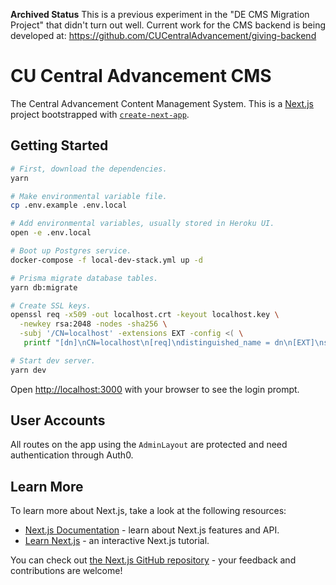 **Archived Status** This is a previous experiment in the "DE CMS Migration Project" that didn't turn out well. Current work for the CMS backend is being developed at: https://github.com/CUCentralAdvancement/giving-backend

# CU Central Advancement CMS

The Central Advancement Content Management System. This is a [Next.js](https://nextjs.org/) project bootstrapped with [`create-next-app`](https://github.com/vercel/next.js/tree/canary/packages/create-next-app).

## Getting Started

```bash
# First, download the dependencies.
yarn

# Make environmental variable file.
cp .env.example .env.local

# Add environmental variables, usually stored in Heroku UI.
open -e .env.local

# Boot up Postgres service.
docker-compose -f local-dev-stack.yml up -d

# Prisma migrate database tables.
yarn db:migrate

# Create SSL keys.
openssl req -x509 -out localhost.crt -keyout localhost.key \
  -newkey rsa:2048 -nodes -sha256 \
  -subj '/CN=localhost' -extensions EXT -config <( \
   printf "[dn]\nCN=localhost\n[req]\ndistinguished_name = dn\n[EXT]\nsubjectAltName=DNS:localhost\nkeyUsage=digitalSignature\nextendedKeyUsage=serverAuth")

# Start dev server.
yarn dev
```

Open [http://localhost:3000](http://localhost:3000) with your browser to see the login prompt.

## User Accounts

All routes on the app using the `AdminLayout` are protected and need authentication through Auth0.

## Learn More

To learn more about Next.js, take a look at the following resources:

- [Next.js Documentation](https://nextjs.org/docs) - learn about Next.js features and API.
- [Learn Next.js](https://nextjs.org/learn) - an interactive Next.js tutorial.

You can check out [the Next.js GitHub repository](https://github.com/vercel/next.js/) - your feedback and contributions are welcome!
